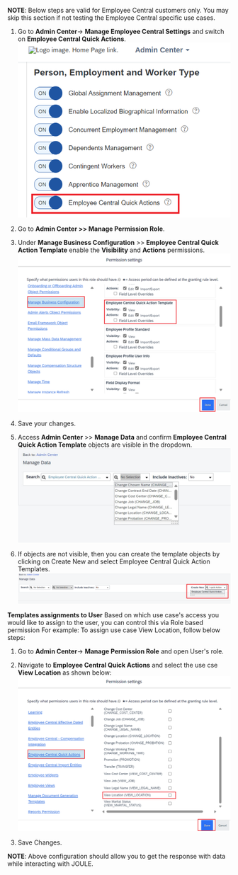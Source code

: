**NOTE**: Below steps are valid for Employee Central customers only.  You may skip this section if not testing the Employee Central specific use cases.
1. Go to **Admin Center**-> **Manage Employee Central Settings** and switch on **Employee Central Quick Actions**.</br>
![EC_QA_Template](1Manage_EC_Settings.png)

3. Go to **Admin Center >> Manage Permission Role**.
4. Under **Manage Business Configuration** >> **Employee Central Quick Action Template** enable the **Visibility** and **Actions** permissions.</br>
![EC_QA_Template](2MBC_Permission.png)

5. Save your changes.
7. Access **Admin Center** >> **Manage Data** and confirm **Employee Central Quick Action Template** objects are visible in the dropdown.</br>
![EC_QA_Template](6MD_dropdown.jpg)

9. If objects are not visible, then you can create the template objects by clicking on Create New and select Employee Central Quick Action Templates.</br>
![EC_QA_Template](4Create_EC_QA.png)

**Templates assignments to User**
Based on which use case's access you would like to assign to the user, you can control this via Role based permission
For example: To assign use case View Location, follow below steps:
1. Go to **Admin Center**-> **Manage Permission Role** and open User's role.
2. Navigate to **Employee Central Quick Actions** and select the use cse **View Location** as shown below:</br>
![EC_QA_Template](3QA_Permission.png)

4. Save Changes.

**NOTE**: Above configuration should allow you to get the response with data while interacting with JOULE.
